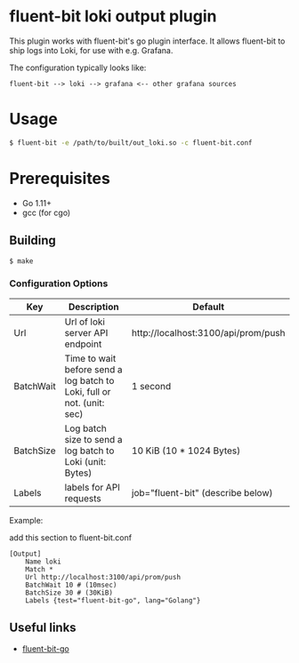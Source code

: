 # fluent-bit loki output plugin

This plugin works with fluent-bit's go plugin interface.
It allows fluent-bit to ship logs into Loki, for use with e.g. Grafana.

The configuration typically looks like:

```graphviz
fluent-bit --> loki --> grafana <-- other grafana sources
```

# Usage

```bash
$ fluent-bit -e /path/to/built/out_loki.so -c fluent-bit.conf
```

# Prerequisites

* Go 1.11+
* gcc (for cgo)

## Building

```bash
$ make
```

### Configuration Options

| Key           | Description                                   | Default                             |
| --------------|-----------------------------------------------|-------------------------------------|
| Url           | Url of loki server API endpoint               | http://localhost:3100/api/prom/push |
| BatchWait     | Time to wait before send a log batch to Loki, full or not. (unit: sec) | 1 second                     |
| BatchSize     | Log batch size to send a log batch to Loki (unit: Bytes)    | 10 KiB (10 * 1024 Bytes)                            |
| Labels        | labels for API requests                       | job="fluent-bit" (describe below)   |

Example:

add this section to fluent-bit.conf

```properties
[Output]
    Name loki
    Match *
    Url http://localhost:3100/api/prom/push
    BatchWait 10 # (10msec)
    BatchSize 30 # (30KiB)
    Labels {test="fluent-bit-go", lang="Golang"}
```

## Useful links

* [fluent-bit-go](https://github.com/fluent/fluent-bit-go)
